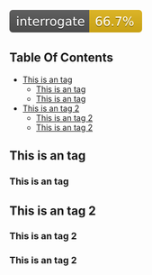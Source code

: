 ![interro-badge](badges/interrogate_badge.svg)

<!-- START doctoc generated TOC please keep comment here to allow auto update -->
<!-- DON'T EDIT THIS SECTION, INSTEAD RE-RUN doctoc TO UPDATE -->
## Table Of Contents

- [This is an tag](#this-is-an-tag)
  - [This is an  tag](#this-is-an--tag)
  - [This is an tag](#this-is-an-tag-1)
- [This is an tag 2](#this-is-an-tag-2)
  - [This is an tag 2](#this-is-an-tag-2-1)
  - [This is an tag 2](#this-is-an-tag-2-2)

<!-- END doctoc generated TOC please keep comment here to allow auto update -->

## This is an tag
### This is an tag
## This is an tag 2
### This is an tag 2 
### This is an tag 2

